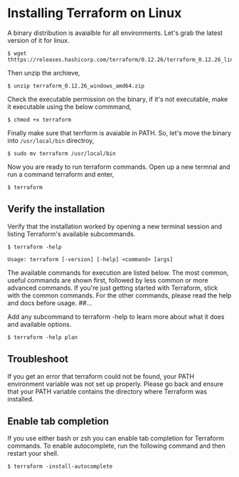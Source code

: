 # Installing Terraform on Linux

A binary distribution is avaialble for all environments. Let's grab the latest version of it for linux.

```
$ wget thttps://releases.hashicorp.com/terraform/0.12.26/terraform_0.12.26_linux_amd64.zip
```

Then unzip the archieve,

```
$ unzip terraform_0.12.26_windows_amd64.zip
```

Check the executable permission on the binary, if it's not executable, make it executable using the below commmand,

```
$ chmod +x terraform
```

Finally make sure that terrform is avaiable in PATH. So, let's move the binary into `/usr/local/bin` directroy,

```
$ sudo mv terraform /usr/local/bin
```

Now you are ready to run terraform commands. Open up a new termnal and run a command terraform and enter,

```
$ terraform
```

## Verify the installation

Verify that the installation worked by opening a new terminal session and listing Terraform's available subcommands.

```
$ terraform -help
```

```
Usage: terraform [-version] [-help] <command> [args]
```

The available commands for execution are listed below.
The most common, useful commands are shown first, followed by
less common or more advanced commands. If you're just getting
started with Terraform, stick with the common commands. For the
other commands, please read the help and docs before usage.
##...

Add any subcommand to terraform -help to learn more about what it does and available options.

```
$ terraform -help plan
```

## Troubleshoot

If you get an error that terraform could not be found, your PATH environment variable was not set up properly. Please go back and ensure that your PATH variable contains the directory where Terraform was installed.

## Enable tab completion

If you use either bash or zsh you can enable tab completion for Terraform commands. To enable autocomplete, run the following command and then restart your shell.

```
$ terraform -install-autocomplete
```

